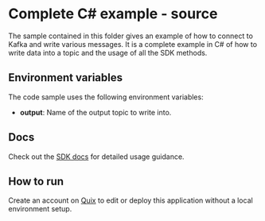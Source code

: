 # Complete C# example - source
The sample contained in this folder gives an example of how to connect to Kafka and write various messages.
It is a complete example in C# of how to write data into a topic and the usage of all the SDK methods.

## Environment variables

The code sample uses the following environment variables:

- **output**: Name of the output topic to write into.

## Docs
Check out the [SDK docs](https://quix.ai/docs/sdk/introduction.html) for detailed usage guidance.

## How to run
Create an account on [Quix](https://portal.platform.quix.ai/self-sign-up?xlink=github) to edit or deploy this application without a local environment setup.
